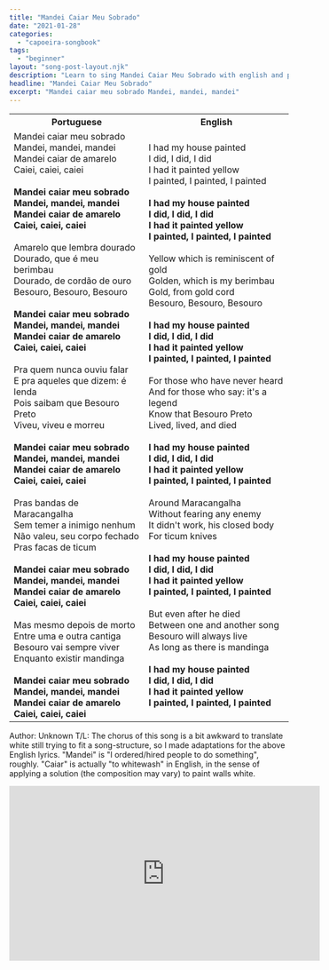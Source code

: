 ```yaml
---
title: "Mandei Caiar Meu Sobrado"
date: "2021-01-28"
categories:
  - "capoeira-songbook"
tags:
  - "beginner"
layout: "song-post-layout.njk"
description: "Learn to sing Mandei Caiar Meu Sobrado with english and portuguese translations along with a video to help you learn."
headline: "Mandei Caiar Meu Sobrado"
excerpt: "Mandei caiar meu sobrado Mandei, mandei, mandei"
---
```


<table class="capoeira-table">
    <tr class="header-row">
        <th>Portuguese</th>
        <th>English</th>
    </tr>
    <tr>
        <td>
            Mandei caiar meu sobrado<br>
            Mandei, mandei, mandei<br>
            Mandei caiar de amarelo<br>
            Caiei, caiei, caiei<br><br>
            <strong>Mandei caiar meu sobrado<br>
            Mandei, mandei, mandei<br>
            Mandei caiar de amarelo<br>
            Caiei, caiei, caiei</strong><br><br>
            Amarelo que lembra dourado<br>
            Dourado, que é meu berimbau<br>
            Dourado, de cordão de ouro<br>
            Besouro, Besouro, Besouro<br><br>
            <strong>Mandei caiar meu sobrado<br>
            Mandei, mandei, mandei<br>
            Mandei caiar de amarelo<br>
            Caiei, caiei, caiei</strong><br><br>
            Pra quem nunca ouviu falar<br>
            E pra aqueles que dizem: é lenda<br>
            Pois saibam que Besouro Preto<br>
            Viveu, viveu e morreu<br><br>
            <strong>Mandei caiar meu sobrado<br>
            Mandei, mandei, mandei<br>
            Mandei caiar de amarelo<br>
            Caiei, caiei, caiei</strong><br><br>
            Pras bandas de Maracangalha<br>
            Sem temer a inimigo nenhum<br>
            Não valeu, seu corpo fechado<br>
            Pras facas de ticum<br><br>
            <strong>Mandei caiar meu sobrado<br>
            Mandei, mandei, mandei<br>
            Mandei caiar de amarelo<br>
            Caiei, caiei, caiei</strong><br><br>
            Mas mesmo depois de morto<br>
            Entre uma e outra cantiga<br>
            Besouro vai sempre viver<br>
            Enquanto existir mandinga<br><br>
            <strong>Mandei caiar meu sobrado<br>
            Mandei, mandei, mandei<br>
            Mandei caiar de amarelo<br>
            Caiei, caiei, caiei</strong>
        </td>
        <td>
            I had my house painted<br>
            I did, I did, I did<br>
            I had it painted yellow<br>
            I painted, I painted, I painted<br><br>
            <strong>I had my house painted<br>
            I did, I did, I did<br>
            I had it painted yellow<br>
            I painted, I painted, I painted</strong><br><br>
            Yellow which is reminiscent of gold<br>
            Golden, which is my berimbau<br>
            Gold, from gold cord<br>
            Besouro, Besouro, Besouro<br><br>
            <strong>I had my house painted<br>
            I did, I did, I did<br>
            I had it painted yellow<br>
            I painted, I painted, I painted</strong><br><br>
            For those who have never heard<br>
            And for those who say: it's a legend<br>
            Know that Besouro Preto<br>
            Lived, lived, and died<br><br>
            <strong>I had my house painted<br>
            I did, I did, I did<br>
            I had it painted yellow<br>
            I painted, I painted, I painted</strong><br><br>
            Around Maracangalha<br>
            Without fearing any enemy<br>
            It didn't work, his closed body<br>
            For ticum knives<br><br>
            <strong>I had my house painted<br>
            I did, I did, I did<br>
            I had it painted yellow<br>
            I painted, I painted, I painted</strong><br><br>
            But even after he died<br>
            Between one and another song<br>
            Besouro will always live<br>
            As long as there is mandinga<br><br>
            <strong>I had my house painted<br>
            I did, I did, I did<br>
            I had it painted yellow<br>
            I painted, I painted, I painted</strong>
        </td>
    </tr>
</table>

<figcaption>

Author: Unknown
T/L: The chorus of this song is a bit awkward to translate white still trying to fit a song-structure, so I made adaptations for the above English lyrics. "Mandei" is "I ordered/hired people to do something", roughly. "Caiar" is actually "to whitewash" in English, in the sense of applying a solution (the composition may vary) to paint walls white.

</figcaption>

<iframe width="560" height="315" src="https://www.youtube.com/embed/fNCKUz_kaf0" title="YouTube video player" frameborder="0" allow="accelerometer; autoplay; clipboard-write; encrypted-media; gyroscope; picture-in-picture" allowfullscreen></iframe>